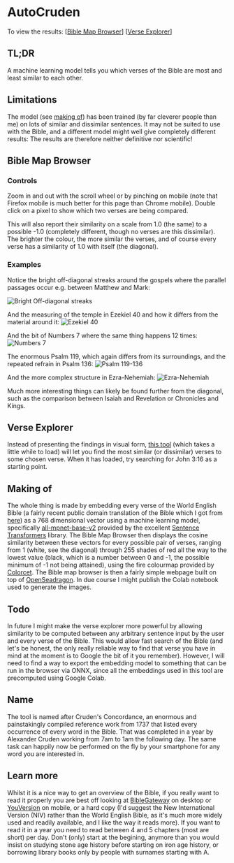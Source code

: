 # AutoCruden
To view the results: [[Bible Map Browser](http://www.autocruden.com)] [[Verse Explorer](http://www.autocruden.com/explorer.html)]

## TL;DR
A machine learning model tells you which verses of the Bible are most and least similar to each other.

## Limitations
The model (see [making of](#making-of)) has been trained (by far cleverer people than me) on lots of similar and dissimilar sentences. It may not be suited to use with the Bible, and a different model might well give completely different results: The results are therefore neither definitive nor scientific!

## Bible Map Browser
### Controls
Zoom in and out with the scroll wheel or by pinching on mobile (note that Firefox mobile is much better for this page than Chrome mobile). Double click on a pixel to show which two verses are being compared.

This will also report their similarity on a scale from 1.0 (the same) to a possible -1.0 (completely different, though no verses are this dissimilar). The brighter the colour, the more similar the verses, and of course every verse has a similarity of 1.0 with itself (the diagonal).

### Examples
Notice the bright off-diagonal streaks around the gospels where the parallel passages occur e.g. between Matthew and Mark:

![Bright Off-diagonal streaks](media/Synoptic_Parallels.png)

And the measuring of the temple in Ezekiel 40 and how it differs from the material around it:
![Ezekiel 40](media/Ezekiel40.png)

And the bit of Numbers 7 where the same thing happens 12 times:
![Numbers 7](media/Numbers7.png)

The enormous Psalm 119, which again differs from its surroundings, and the repeated refrain in Psalm 136:
![Psalm 119-136](media/Psalm119_138.png)

And the more complex structure in Ezra-Nehemiah:
![Ezra-Nehemiah](media/EzraNehemiah.png)

Much more interesting things can likely be found further from the diagonal, such as the comparison between Isaiah and Revelation or Chronicles and Kings.

## Verse Explorer
Instead of presenting the findings in visual form, [this tool](http://www.autocruden.com/explorer.html) (which takes a little while to load) will let you find the most similar (or dissimilar) verses to some chosen verse. When it has loaded, try searching for John 3:16 as a starting point.

## Making of
The whole thing is made by embedding every verse of the World English Bible (a fairly recent public domain translation of the Bible which I got from [here](https://biblehub.net/)) as a 768 dimensional vector using a machine learning model, specifically [all-mpnet-base-v2](https://huggingface.co/sentence-transformers/all-mpnet-base-v2) provided by the excellent [Sentence Transformers](https://www.sbert.net/) library. The Bible Map Browser then displays the cosine similarity between these vectors for every possible pair of verses, ranging from 1 (white, see the diagonal) through 255 shades of red all the way to the lowest value (black, which is a number between 0 and -1, the possible minimum of -1 not being attained), using the fire colourmap provided by [Colorcet](https://colorcet.holoviz.org/). The Bible map browser is then a fairly simple webpage built on top of [OpenSeadragon](https://openseadragon.github.io/). In due course I might publish the Colab notebook used to generate the images.

## Todo
In future I might make the verse explorer more powerful by allowing similarity to be computed between any arbitrary sentence input by the user and every verse of the Bible. This would allow fast search of the Bible (and let's be honest, the only really reliable way to find that verse you have in mind at the moment is to Google the bit of it you remember). However, I will need to find a way to export the embedding model to something that can be run in the browser via ONNX, since all the embeddings used in this tool are precomputed using Google Colab.

## Name
The tool is named after Cruden's Concordance, an enormous and painstakingly compiled reference work from 1737 that listed every occurrence of every word in the Bible. That was completed in a year by Alexander Cruden working from 7am to 1am the following day. The same task can happily now be performed on the fly by your smartphone for any word you are interested in.

## Learn more
Whilst it is a nice way to get an overview of the Bible, if you really want to read it properly you are best off looking at [BibleGateway](https://www.biblegateway.com/) on desktop or [YouVersion](https://www.youversion.com/the-bible-app/) on mobile, or a hard copy (I'd suggest the New International Version (NIV) rather than the World English Bible, as it's much more widely used and readily available, and I like the way it reads more). If you want to read it in a year you need to read between 4 and 5 chapters (most are short) per day. Don't (only) start at the begining, anymore than you would insist on studying stone age history before starting on iron age history, or borrowing library books only by people with surnames starting with A.
